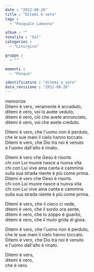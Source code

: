 ```yaml
---
date : "2012-08-26"
title : "Ditemi è vero"
tags : 
  - "Pasquale Lamanna"

album : ""
tonalita : "Sol"
categories : 
  - "Liturgica"

gruppo : 
  - ""

momenti : 
  - "Pasqua"

identificatore : "ditemi_e_vero"
data_revisione : "2012-08-26"
---
```

  
  
  
  
  
  
  
  
  
memorize  
Ditemi è vero, veramente è accaduto,   
ditemi è vero, voi lo avete veduto,   
ditemi è vero, ciò che avete annunciato,  
ditemi è vero, voi che avete creduto.  
  
Ditemi è vero, che l'uomo non è perduto,  
che le sue mani il cielo hanno toccato.   
Ditemi è vero, che Dio tra noi è venuto   
e l'uomo dall'alto è rinato.   
  
  
Ditemi è vero che Gesù è risorto  
chi con Lui muore nasce a nuova vita  
chi con Lui vive ama canta e cammina  
sulla sua strada niente è più come prima.  
Ditemi è vero che Gesù è risorto  
chi con Lui muore nasce a nuova vita  
chi con Lui vive ama canta e cammina  
sulla sua strada niente è più come prima.   
  
  
Ditemi è vero, che il cieco ci vede,  
ditemi è vero, che il sordo ora sente,  
ditemi è vero, che lo zoppo è guarito,  
ditemi è vero, che il muto grida di gioia.  
  
Ditemi è vero, che l'uomo non è perduto,  
che le sue mani il cielo hanno toccato.   
Ditemi è vero, che Dio tra noi è venuto   
e l'uomo dall'alto è rinato.   
  
  
  
Ditemi è vero, 	  
ditemi è vero, 	  
che è vero.   
  
  
  
